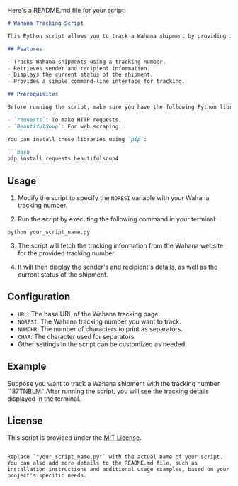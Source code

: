 Here's a README.md file for your script:

```markdown
# Wahana Tracking Script

This Python script allows you to track a Wahana shipment by providing its tracking number. It scrapes the tracking information from the Wahana website and displays the sender's and recipient's details, as well as the shipment's current status.

## Features

- Tracks Wahana shipments using a tracking number.
- Retrieves sender and recipient information.
- Displays the current status of the shipment.
- Provides a simple command-line interface for tracking.

## Prerequisites

Before running the script, make sure you have the following Python libraries installed:

- `requests`: To make HTTP requests.
- `BeautifulSoup`: For web scraping.

You can install these libraries using `pip`:

```bash
pip install requests beautifulsoup4
```

## Usage

1. Modify the script to specify the `NORESI` variable with your Wahana tracking number.

2. Run the script by executing the following command in your terminal:

```bash
python your_script_name.py
```

3. The script will fetch the tracking information from the Wahana website for the provided tracking number.

4. It will then display the sender's and recipient's details, as well as the current status of the shipment.

## Configuration

- `URL`: The base URL of the Wahana tracking page.
- `NORESI`: The Wahana tracking number you want to track.
- `NUMCHR`: The number of characters to print as separators.
- `CHAR`: The character used for separators.
- Other settings in the script can be customized as needed.

## Example

Suppose you want to track a Wahana shipment with the tracking number '187TNBLM.' After running the script, you will see the tracking details displayed in the terminal.

## License

This script is provided under the [MIT License](LICENSE).
```

Replace `"your_script_name.py"` with the actual name of your script. You can also add more details to the README.md file, such as installation instructions and additional usage examples, based on your project's specific needs.
